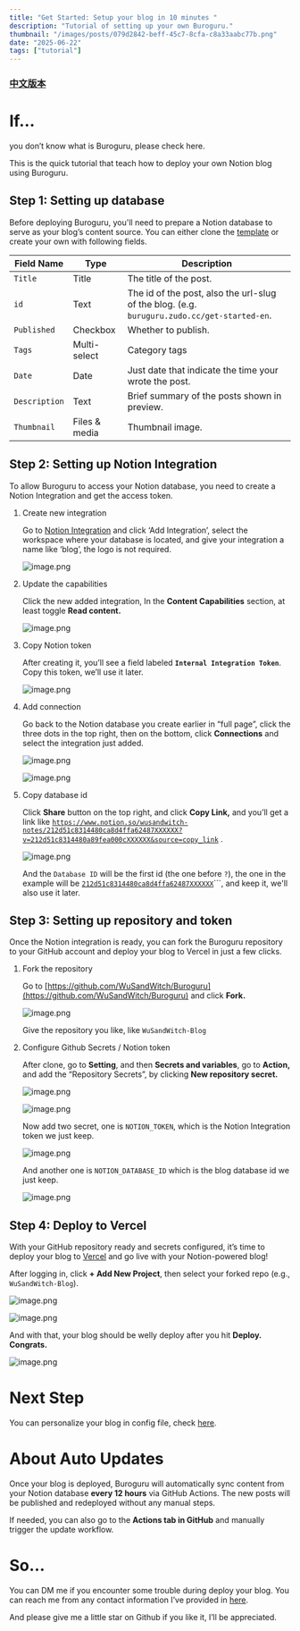 ```yaml
---
title: "Get Started: Setup your blog in 10 minutes "
description: "Tutorial of setting up your own Buroguru."
thumbnail: "/images/posts/079d2842-beff-45c7-8cfa-c8a33aabc77b.png"
date: "2025-06-22"
tags: ["tutorial"]
---
```


### [中文版本](https://buroguru.zudo.cc/posts/get-started-zh)


# If…


you don’t know what is Buroguru, please check here.


This is the quick tutorial that teach how to deploy your own Notion blog using Buroguru.


## Step 1: Setting up database


Before deploying Buroguru, you'll need to prepare a Notion database to serve as your blog’s content source. You can either clone the [template](/21ad51c831448068b621f3b5def5dd2d) or create your own with following fields.


| Field Name    | Type          | Description                                                                                 |
| ------------- | ------------- | ------------------------------------------------------------------------------------------- |
| `Title`       | Title         | The title of the post.                                                                      |
| `id`          | Text          | The id of the post, also the url-slug of the blog. (e.g. `buruguru.zudo.cc/get-started-en`. |
| `Published`   | Checkbox      | Whether to publish.                                                                         |
| `Tags`        | Multi-select  | Category tags                                                                               |
| `Date`        | Date          | Just date that indicate the time your wrote the post.                                       |
| `Description` | Text          | Brief summary of the posts shown in preview.                                                |
| `Thumbnail`   | Files & media | Thumbnail image.                                                                            |


## Step 2: Setting up Notion Integration


To allow Buroguru to access your Notion database, you need to create a Notion Integration and get the access token.

1. Create new integration

	Go to [Notion Integration](https://www.notion.so/profile/integrations) and click ‘Add Integration’, select the workspace where your database is located, and give your integration a name like ‘blog’, the logo is not required.


	![image.png](/images/posts/be864cbd-6d34-4e52-9d10-dbb80fc7d478.png)

2. Update the capabilities

	Click the new added integration, In the **Content Capabilities** section, at least toggle **Read content.**


	![image.png](/images/posts/5e4430e4-0b07-460a-ad03-d6eb7ab4354b.png)

3. Copy Notion token

	After creating it, you’ll see a field labeled **`Internal Integration Token`**. Copy this token, we’ll use it later.


	![image.png](/images/posts/3dfe4113-3655-46a2-8fb6-8799eb97e2ae.png)

4. Add connection

	Go back to the Notion database you create earlier in “full page”, click the three dots in the top right, then on the bottom, click **Connections** and select the integration just added.


	![image.png](/images/posts/bd8ad722-b42b-4653-ae51-e6a5c266da38.png)


	![image.png](/images/posts/5bf8aba3-c977-4e15-82c0-c1ee4bdfa080.png)

5. Copy database id

	Click **Share** button on the top right, and click **Copy Link,** and you’ll get a link like [`https://www.notion.so/wusandwitch-notes/212d51c8314480ca8d4ffa62487XXXXXX?v=212d51c8314480a89fea000cXXXXXX&source=copy_link`](https://www.notion.so/wusandwitch-notes/212d51c8314480ca8d4ffa624873e734?v=212d51c8314480a89fea000c43f4e73f) .


	![image.png](/images/posts/46875883-5bef-4de0-a1ce-0e6d53c8c3a6.png)


	And the `Database ID` will be the first id (the one before `?`), the one in the example will be  [`212d51c8314480ca8d4ffa62487XXXXXX`](https://www.notion.so/wusandwitch-notes/212d51c8314480ca8d4ffa624873e734?v=212d51c8314480a89fea000c43f4e73f)```, and keep it, we'll also use it later.


## Step 3: Setting up repository and token


Once the Notion integration is ready, you can fork the Buroguru repository to your GitHub account and deploy your blog to Vercel in just a few clicks.

1. Fork the repository

	Go to [https://github.com/WuSandWitch/Buroguru](https://github.com/WuSandWitch/Buroguru) and click **Fork.**


	![image.png](/images/posts/0ee04beb-5e5f-4c5c-85a2-90544ff68f92.png)


	Give the repository you like, like `WuSandWitch-Blog`

2. Configure Github Secrets /  Notion token

	After clone, go to **Setting**, and then **Secrets and variables**, go to **Action,** and add the “Repository Secrets”, by clicking **New repository secret.**


	![image.png](/images/posts/3dcfbd68-27b3-4889-9a37-8554507c7f9e.png)


	![image.png](/images/posts/a62040dc-6b5d-48b0-957a-b84b66423a2a.png)


	Now add two secret, one is `NOTION_TOKEN`, which is the Notion Integration token we just keep.


	![image.png](/images/posts/b5271c53-a81b-41e1-b4cb-bae97742d412.png)


	And another one is `NOTION_DATABASE_ID` which is the blog database id we just keep.


	![image.png](/images/posts/d69be986-cb1c-4b78-ab5a-50bedde387e4.png)


## Step 4: Deploy to Vercel


With your GitHub repository ready and secrets configured, it’s time to deploy your blog to [Vercel](https://vercel.com/) and go live with your Notion-powered blog!


After logging in, click **+ Add New Project**, then select your forked repo (e.g., `WuSandWitch-Blog`).


![image.png](/images/posts/d9cdf70c-0762-46ba-8fe5-df74403c75ec.png)


![image.png](/images/posts/0322448d-9ff4-4e0f-a15f-db87b806e903.png)


And with that, your blog should be welly deploy after you hit **Deploy. Congrats.**


![image.png](/images/posts/a4249297-b0eb-4b5a-8062-bc4e2dfc9dd5.png)


# Next Step


You can personalize your blog in config file, check [here](https://buroguru.zudo.cc/posts/config-guide-en).


# About Auto Updates


Once your blog is deployed, Buroguru will automatically sync content from your Notion database **every 12 hours** via GitHub Actions. The new posts will be published and redeployed without any manual steps.


If needed, you can also go to the **Actions tab in GitHub** and manually trigger the update workflow.


# So…


You can DM me if you encounter some trouble during deploy your blog. You can reach me from any contact information I’ve provided in [here](https://wusandwitch.zudo.cc/).


And please give me a little star on Github if you like it, I’ll be appreciated.

